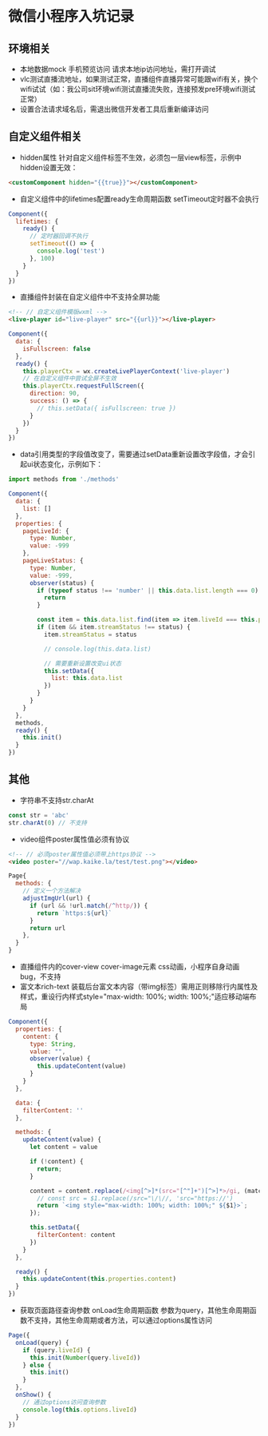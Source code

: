 # 微信小程序入坑记录

## 环境相关
- 本地数据mock 手机预览访问 请求本地ip访问地址，需打开调试
- vlc测试直播流地址，如果测试正常，直播组件直播异常可能跟wifi有关，换个wifi试试（如：我公司sit环境wifi测试直播流失败，连接预发pre环境wifi测试正常）
- 设置合法请求域名后，需退出微信开发者工具后重新编译访问

## 自定义组件相关
- hidden属性 针对自定义组件标签不生效，必须包一层view标签，示例中hidden设置无效：
```html
<customComponent hidden="{{true}}"></customComponent>
```
- 自定义组件中的lifetimes配置ready生命周期函数 setTimeout定时器不会执行
```js
Component({
  lifetimes: {
    ready() {
      // 定时器回调不执行
      setTimeout(() => {
        console.log('test')
      }, 100)
    }
  }
})
```
- 直播组件封装在自定义组件中不支持全屏功能
```html
<!-- // 自定义组件模版wxml -->
<live-player id="live-player" src="{{url}}"></live-player>
```
```js
Component({
  data: {
    isFullscreen: false
  },
  ready() {
    this.playerCtx = wx.createLivePlayerContext('live-player')
    // 在自定义组件中尝试全屏不生效
    this.playerCtx.requestFullScreen({
      direction: 90,
      success: () => {
        // this.setData({ isFullscreen: true })
      }
    })
  }
})
```
- data引用类型的字段值改变了，需要通过setData重新设置改字段值，才会引起ui状态变化，示例如下：
```js
import methods from './methods'

Component({
  data: {
    list: []
  },
  properties: {
    pageLiveId: {
      type: Number,
      value: -999
    },
    pageLiveStatus: {
      type: Number,
      value: -999,
      observer(status) {
        if (typeof status !== 'number' || this.data.list.length === 0) {
          return
        }

        const item = this.data.list.find(item => item.liveId === this.properties.pageLiveId)
        if (item && item.streamStatus !== status) {
          item.streamStatus = status

          // console.log(this.data.list)

          // 需要重新设置改变ui状态
          this.setData({
            list: this.data.list
          })
        }
      }
    }
  },
  methods,
  ready() {
    this.init()
  }
})
```

## 其他
- 字符串不支持str.charAt
```js
const str = 'abc'
str.charAt(0) // 不支持
```
- video组件poster属性值必须有协议
```html
<!-- // 必须poster属性值必须带上https协议 -->
<video poster="//wap.kaike.la/test/test.png"></video>
```
```js
Page{
  methods: {
    // 定义一个方法解决
    adjustImgUrl(url) {
      if (url && !url.match(/^http/)) {
        return `https:${url}`
      }
      return url
    },
  }
}
```
- 直播组件内的cover-view cover-image元素 css动画，小程序自身动画 bug，不支持
- 富文本rich-text 装载后台富文本内容（带img标签）需用正则移除行内属性及样式，重设行内样式style="max-width: 100%; width: 100%;"适应移动端布局
```js
Component({
  properties: {
    content: {
      type: String,
      value: "",
      observer(value) {
        this.updateContent(value)
      }
    }
  },

  data: {
    filterContent: ''
  },

  methods: {
    updateContent(value) {
      let content = value

      if (!content) {
        return;
      }

      content = content.replace(/<img[^>]*(src="[^"]+")[^>]*>/gi, (match, $1) => {
        // const src = $1.replace(/src="\/\//, 'src="https://')
        return `<img style="max-width: 100%; width: 100%;" ${$1}>`;
      });

      this.setData({
        filterContent: content
      })
    }
  },

  ready() {
    this.updateContent(this.properties.content)
  }
})

```
- 获取页面路径查询参数 onLoad生命周期函数 参数为query，其他生命周期函数不支持，其他生命周期或者方法，可以通过options属性访问
```js
Page({
  onLoad(query) {
    if (query.liveId) {
      this.init(Number(query.liveId))
    } else {
      this.init()
    }
  },
  onShow() {
    // 通过options访问查询参数
    console.log(this.options.liveId)
  }
})
```

